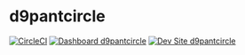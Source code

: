 # d9pantcircle

[![CircleCI](https://circleci.com/gh/mmitov-acro/d9pantcircle.svg?style=shield)](https://circleci.com/gh/mmitov-acro/d9pantcircle)
[![Dashboard d9pantcircle](https://img.shields.io/badge/dashboard-d9pantcircle-yellow.svg)](https://dashboard.pantheon.io/sites/4a92c920-b99f-4264-b277-1a93a2d68657#dev/code)
[![Dev Site d9pantcircle](https://img.shields.io/badge/site-d9pantcircle-blue.svg)](http://dev-d9pantcircle.pantheonsite.io/)